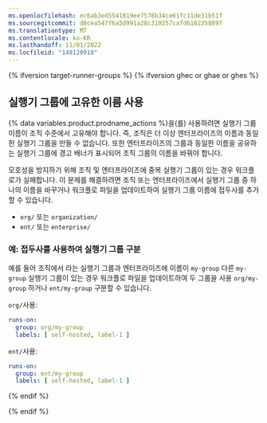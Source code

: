 ```yaml
---
ms.openlocfilehash: ec6ab3ed5541819ee7578b34ce61fc11de31b51f
ms.sourcegitcommit: d0cea547f6a5d991a28c310257cafd616235889f
ms.translationtype: MT
ms.contentlocale: ko-KR
ms.lasthandoff: 11/01/2022
ms.locfileid: "148120918"
---
```


{% ifversion target-runner-groups %} {% ifversion ghec or ghae or ghes %}
## 실행기 그룹에 고유한 이름 사용

{% data variables.product.prodname_actions %}을(를) 사용하려면 실행기 그룹 이름이 조직 수준에서 고유해야 합니다. 즉, 조직은 더 이상 엔터프라이즈의 이름과 동일한 실행기 그룹을 만들 수 없습니다. 또한 엔터프라이즈의 그룹과 동일한 이름을 공유하는 실행기 그룹에 경고 배너가 표시되어 조직 그룹의 이름을 바꿔야 합니다.

모호성을 방지하기 위해 조직 및 엔터프라이즈에 중복 실행기 그룹이 있는 경우 워크플로가 실패합니다. 이 문제를 해결하려면 조직 또는 엔터프라이즈에서 실행기 그룹 중 하나의 이름을 바꾸거나 워크플로 파일을 업데이트하여 실행기 그룹 이름에 접두사를 추가할 수 있습니다.

- `org/` 또는 `organization/`
- `ent/` 또는 `enterprise/`

### 예: 접두사를 사용하여 실행기 그룹 구분

예를 들어 조직에서 라는 실행기 그룹과 엔터프라이즈에 이름이 `my-group` 다른 `my-group` 실행기 그룹이 있는 경우 워크플로 파일을 업데이트하여 두 그룹을 사용 `org/my-group` 하거나 `ent/my-group` 구분할 수 있습니다.

`org/`사용:

```yaml
runs-on:
  group: org/my-group
  labels: [ self-hosted, label-1 ]
```

`ent/`사용:

```yaml
runs-on:
  group: ent/my-group
  labels: [ self-hosted, label-1 ]
```

{% endif %}

{% endif %}
